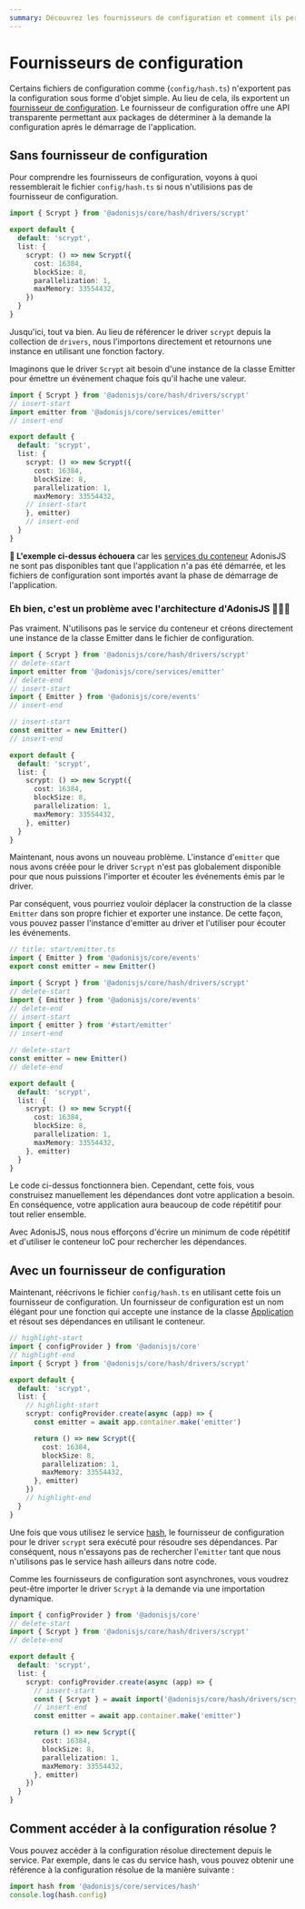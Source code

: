 ```yaml
---
summary: Découvrez les fournisseurs de configuration et comment ils permettent de générer la configuration à la demande après le démarrage de l'application.
---
```


# Fournisseurs de configuration

Certains fichiers de configuration comme (`config/hash.ts`) n'exportent pas la configuration sous forme d'objet simple. Au lieu de cela, ils exportent un [fournisseur de configuration](https://github.com/adonisjs/core/blob/main/src/config_provider.ts#L16). Le fournisseur de configuration offre une API transparente permettant aux packages de déterminer à la demande la configuration après le démarrage de l'application.

## Sans fournisseur de configuration

Pour comprendre les fournisseurs de configuration, voyons à quoi ressemblerait le fichier `config/hash.ts` si nous n'utilisions pas de fournisseur de configuration.

```ts
import { Scrypt } from '@adonisjs/core/hash/drivers/scrypt'

export default {
  default: 'scrypt',
  list: {
    scrypt: () => new Scrypt({
      cost: 16384,
      blockSize: 8,
      parallelization: 1,
      maxMemory: 33554432,
    })
  }
}
```

Jusqu'ici, tout va bien. Au lieu de référencer le driver `scrypt` depuis la collection de `drivers`, nous l'importons directement et retournons une instance en utilisant une fonction factory.

Imaginons que le driver `Scrypt` ait besoin d'une instance de la classe Emitter pour émettre un événement chaque fois qu'il hache une valeur.

```ts
import { Scrypt } from '@adonisjs/core/hash/drivers/scrypt'
// insert-start
import emitter from '@adonisjs/core/services/emitter'
// insert-end

export default {
  default: 'scrypt',
  list: {
    scrypt: () => new Scrypt({
      cost: 16384,
      blockSize: 8,
      parallelization: 1,
      maxMemory: 33554432,
    // insert-start
    }, emitter)
    // insert-end
  }
}
```
**🚨 L'exemple ci-dessus échouera** car les [services du conteneur](./container_services.md) AdonisJS ne sont pas disponibles tant que l'application n'a pas été démarrée, et les fichiers de configuration sont importés avant la phase de démarrage de l'application.

### Eh bien, c'est un problème avec l'architecture d'AdonisJS 🤷🏻‍♂️

Pas vraiment. N'utilisons pas le service du conteneur et créons directement une instance de la classe Emitter dans le fichier de configuration.

```ts
import { Scrypt } from '@adonisjs/core/hash/drivers/scrypt'
// delete-start
import emitter from '@adonisjs/core/services/emitter'
// delete-end
// insert-start
import { Emitter } from '@adonisjs/core/events'
// insert-end

// insert-start
const emitter = new Emitter()
// insert-end

export default {
  default: 'scrypt',
  list: {
    scrypt: () => new Scrypt({
      cost: 16384,
      blockSize: 8,
      parallelization: 1,
      maxMemory: 33554432,
    }, emitter)
  }
}
```

Maintenant, nous avons un nouveau problème. L'instance d'`emitter` que nous avons créée pour le driver `Scrypt` n'est pas globalement disponible pour que nous puissions l'importer et écouter les événements émis par le driver.

Par conséquent, vous pourriez vouloir déplacer la construction de la classe `Emitter` dans son propre fichier et exporter une instance. De cette façon, vous pouvez passer l'instance d'emitter au driver et l'utiliser pour écouter les événements.

```ts
// title: start/emitter.ts
import { Emitter } from '@adonisjs/core/events'
export const emitter = new Emitter()
```

```ts
import { Scrypt } from '@adonisjs/core/hash/drivers/scrypt'
// delete-start
import { Emitter } from '@adonisjs/core/events'
// delete-end
// insert-start
import { emitter } from '#start/emitter'
// insert-end

// delete-start
const emitter = new Emitter()
// delete-end

export default {
  default: 'scrypt',
  list: {
    scrypt: () => new Scrypt({
      cost: 16384,
      blockSize: 8,
      parallelization: 1,
      maxMemory: 33554432,
    }, emitter)
  }
}
```

Le code ci-dessus fonctionnera bien. Cependant, cette fois, vous construisez manuellement les dépendances dont votre application a besoin. En conséquence, votre application aura beaucoup de code répétitif pour tout relier ensemble.

Avec AdonisJS, nous nous efforçons d'écrire un minimum de code répétitif et d'utiliser le conteneur IoC pour rechercher les dépendances.

## Avec un fournisseur de configuration

Maintenant, réécrivons le fichier `config/hash.ts` en utilisant cette fois un fournisseur de configuration. Un fournisseur de configuration est un nom élégant pour une fonction qui accepte une instance de la classe [Application](./application.md) et résout ses dépendances en utilisant le conteneur.

```ts
// highlight-start
import { configProvider } from '@adonisjs/core'
// highlight-end
import { Scrypt } from '@adonisjs/core/hash/drivers/scrypt'

export default {
  default: 'scrypt',
  list: {
    // highlight-start
    scrypt: configProvider.create(async (app) => {
      const emitter = await app.container.make('emitter')

      return () => new Scrypt({
        cost: 16384,
        blockSize: 8,
        parallelization: 1,
        maxMemory: 33554432,
      }, emitter)
    })
    // highlight-end
  }
}
```

Une fois que vous utilisez le service [hash](../security/hashing.md), le fournisseur de configuration pour le driver `scrypt` sera exécuté pour résoudre ses dépendances. Par conséquent, nous n'essayons pas de rechercher l'`emitter` tant que nous n'utilisons pas le service hash ailleurs dans notre code.

Comme les fournisseurs de configuration sont asynchrones, vous voudrez peut-être importer le driver `Scrypt` à la demande via une importation dynamique.

```ts
import { configProvider } from '@adonisjs/core'
// delete-start
import { Scrypt } from '@adonisjs/core/hash/drivers/scrypt'
// delete-end

export default {
  default: 'scrypt',
  list: {
    scrypt: configProvider.create(async (app) => {
      // insert-start
      const { Scrypt } = await import('@adonisjs/core/hash/drivers/scrypt')
      // insert-end
      const emitter = await app.container.make('emitter')

      return () => new Scrypt({
        cost: 16384,
        blockSize: 8,
        parallelization: 1,
        maxMemory: 33554432,
      }, emitter)
    })
  }
}
```

## Comment accéder à la configuration résolue ?

Vous pouvez accéder à la configuration résolue directement depuis le service. Par exemple, dans le cas du service hash, vous pouvez obtenir une référence à la configuration résolue de la manière suivante :

```ts
import hash from '@adonisjs/core/services/hash'
console.log(hash.config)
```
